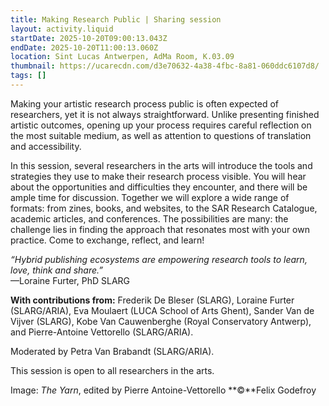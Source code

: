 ```yaml
---
title: Making Research Public | Sharing session
layout: activity.liquid
startDate: 2025-10-20T09:00:13.043Z
endDate: 2025-10-20T11:00:13.060Z
location: Sint Lucas Antwerpen, AdMa Room, K.03.09
thumbnail: https://ucarecdn.com/d3e70632-4a38-4fbc-8a81-060ddc6107d8/
tags: []
---
```

<!--StartFragment-->

Making your artistic research process public is often expected of researchers, yet it is not always straightforward. Unlike presenting finished artistic outcomes, opening up your process requires careful reflection on the most suitable medium, as well as attention to questions of translation and accessibility.

In this session, several researchers in the arts will introduce the tools and strategies they use to make their research process visible. You will hear about the opportunities and difficulties they encounter, and there will be ample time for discussion. Together we will explore a wide range of formats: from zines, books, and websites, to the SAR Research Catalogue, academic articles, and conferences. The possibilities are many: the challenge lies in finding the approach that resonates most with your own practice. Come to exchange, reflect, and learn!

*“Hybrid publishing ecosystems are empowering research tools to learn, love, think and share.”*\
—Loraine Furter, PhD SLARG

**With contributions from:** Frederik De Bleser (SLARG), Loraine Furter (SLARG/ARIA), Eva Moulaert (LUCA School of Arts Ghent), Sander Van de Vijver (SLARG), Kobe Van Cauwenberghe (Royal Conservatory Antwerp), and Pierre-Antoine Vettorello (SLARG/ARIA). 

M﻿oderated by Petra Van Brabandt (SLARG/ARIA).

This session is open to all researchers in the arts.

I﻿mage: *The Yarn*, edited by Pierre Antoine-Vettorello **©**Felix Godefroy
